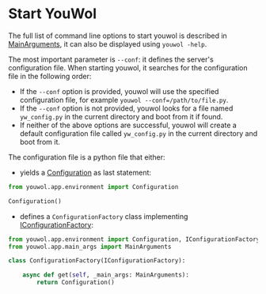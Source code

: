 # Start YouWol

The full list of command line options to start youwol is described in
[MainArguments](@nav/api/app.main_args.MainArguments), it can also be displayed using `youwol -help`.

The most important parameter is `--conf`: it defines the server's configuration file.
When starting youwol, it searches for the configuration file in the following order:

- If the `--conf` option is provided, youwol will use the specified configuration file,
  for example `youwol --conf=/path/to/file.py`.
- If the `--conf` option is not provided, youwol looks for a file named `yw_config.py` in the current
  directory and boot from it if found.
- If neither of the above options are successful, youwol will create a default configuration
  file called `yw_config.py` in the current directory and boot from it.

The configuration file is a python file that either:

- yields a [Configuration](@nav/api/app/environment/models.models_config.Configuration) as last statement:

```python
from youwol.app.environment import Configuration

Configuration()
```

- defines a `ConfigurationFactory` class implementing
  [IConfigurationFactory](@nav/api/app/environment.config_from_module.IConfigurationFactory):

```python
from youwol.app.environment import Configuration, IConfigurationFactory
from youwol.app.main_args import MainArguments

class ConfigurationFactory(IConfigurationFactory):

    async def get(self, _main_args: MainArguments):
        return Configuration()

```
